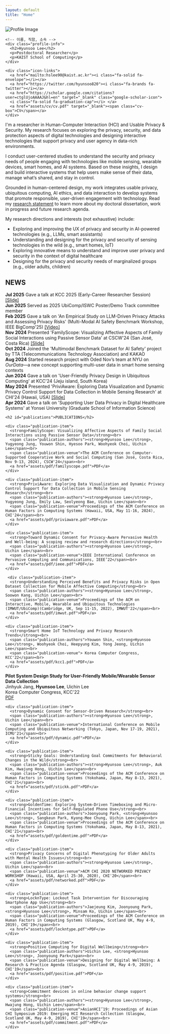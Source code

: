 ```yaml
---
layout: default
title: "Home"
---
```


<div class="page-wrapper">

  <!-- 왼쪽: 사진 + 아이콘 -->
  <div class="sidebar">
    <img src="assets/img/profile.JPG" alt="Profile Image" class="profile-img">
    
    <!-- 이름, 직함, 소속 -->
    <div class="profile-info">
      <h2>Hyunsoo Lee</h2>
      <p>Postdoctoral Researcher</p>
      <p>KAIST School of Computing</p>
    </div>

   <!-- 이메일, 트위터, 구글스칼라, CV -->
    <div class="icon-links">
      <a href="mailto:hslee90@kaist.ac.kr"><i class="fa-solid fa-envelope"></i></a>
      <a href="https://twitter.com/hyunsoo820"><i class="fa-brands fa-twitter"></i></a>
      <a href="https://scholar.google.com/citations?user=ctglUjoAAAAJ&hl=en" target="_blank" class="google-scholar-icon">
      <i class="fa-solid fa-graduation-cap"></i> </a>      
      <a href="assets/cv/cv.pdf" target="_blank"><span class="cv-box">CV</span></a>
    </div>
  </div> <!-- .sidebar 닫기 -->


  <!-- 오른쪽: 텍스트 내용 -->
<div class="main-content">
  <p>I'm a researcher in Human-Computer Interaction (HCI) and Usable Privacy & Security. My research focuses on exploring the privacy, security, and data protection aspects of digital technologies and designing interactive technologies that support privacy and user agency in data-rich environments.</p>

  <p>I conduct user-centered studies to understand the security and privacy needs of people engaging with technologies like mobile sensing, wearable devices, smart homes, and AI systems. Based on these insights, I design and build interactive systems that help users make sense of their data, manage what’s shared, and stay in control.</p>

  <p>Grounded in human-centered design, my work integrates usable privacy, ubiquitous computing, AI ethics, and data interaction to develop systems that promote responsible, user-driven engagement with technology.  Read my <a href="assets/pdf/research statement.pdf" target="_blank">research statement</a> to learn more about my doctoral dissertation, work in progress and future research agenda.</p>

<p>My research directions and interests (not exhaustive) include:</p>
<ul>
  <li>Exploring and improving the UX of privacy and security in AI-powered technologies (e.g., LLMs, smart assistants)</li>
  <li>Understanding and designing for the privacy and security of sensing technologies in the wild (e.g., smart homes, IoT)</li>
  <li>Exploring innovative means to understand and improve user privacy and security in the context of digital healthcare</li>
  <li>Designing for the privacy and security needs of marginalized groups (e.g., older adults, children)</li>
</ul>

<h2 id="news">NEWS</h2>
<div class="news-item">
  <strong>Jul 2025</strong> Gave a talk at KCC 2025 (Early-Career Researcher Session)
    <a href="assets/pdf/kcc2025.pdf">[Slide]</a>
</div>
<div class="news-item">
  <strong>Jun 2025</strong> Served as 2025 UbiComp/ISWC Poster/Demo Track committee member
</div>
<div class="news-item">
  <strong>Feb 2025</strong> Gave a talk on 'An Empirical Study on LLM-Driven Privacy Attacks and Assessing Privacy Risks' (Multi-Modal AI Safety Benchmark Workshop, IEEE BigComp'25) 
  <a href="https://drive.google.com/file/d/1AUVYTqllDpHN6iQ8BQFxD_omzMx-udne/view?usp=sharing">[Video]</a>
</div>
<div class="news-item">
  <strong>Nov 2024</strong> Presented 'FamilyScope: Visualizing Affective Aspects of Family Social Interactions using Passive Sensor Data' at CSCW'24 (San José, Costa Rica) 
  <a href="assets/pdf/cscw24.pdf">[Slide]</a>
</div>
<div class="news-item">
  <strong>Oct 2024</strong> Joined the 'Multimodal Benchmark Dataset for AI Safety' project by TTA (Telecommunications Technology Association) and KAKAO
</div>
<div class="news-item">
  <strong>Aug 2024</strong> Started research project with Oded Nov’s team at NYU on <i>OurData</i>—a new concept supporting multi-user data in smart home sensing contexts
</div>
<div class="news-item">
  <strong>Jun 2024</strong> Gave a talk on 'User-Friendly Privacy Design in Ubiquitous Computing' at KCC'24 (Jeju island, South Korea)
</div>
<div class="news-item">
  <strong>May 2024</strong> Presented 'PriviAware: Exploring Data Visualization and Dynamic Privacy Control Support for Data Collection in Mobile Sensing Research' at CHI'24 (Hawaii, USA)
  <a href="assets/pdf/chi24.pdf">[Slide]</a>
</div>
<div class="news-item">
  <strong>Apr 2024</strong> Gave a talk on 'Supporting User Data Privacy in Digital Healthcare Systems' at Yonsei University (Graduate School of Information Science)
</div>

  
    
    <h2 id="publications">PUBLICATIONS</h2>

    <div class="publication-item">
      <strong>FamilyScope: Visualizing Affective Aspects of Family Social Interactions using Passive Sensor Data</strong><br>
      <span class="publication-authors"><strong>Hyunsoo Lee</strong>, Yugyeong Jung, Youwon Shin, Hyesoo Park, Woohyeok Choi, Uichin Lee</span><br>
      <span class="publication-venue">The ACM Conference on Computer-Supported Cooperative Work and Social Computing (San José, Costa Rica, Nov 9-13, 2024), CSCW'24</span><br>
      <a href="assets/pdf/familyscope.pdf">PDF</a>
    </div>

    <div class="publication-item">
      <strong>PriviAware: Exploring Data Visualization and Dynamic Privacy Control Support for Data Collection in Mobile Sensing Research</strong><br>
      <span class="publication-authors"><strong>Hyunsoo Lee</strong>, Yugyeong Jung, Emily Law, Seolyeong Bae, Uichin Lee</span><br>
      <span class="publication-venue">Proceedings of the ACM Conference on Human Factors in Computing Systems (Hawaii, USA, May 11-16, 2024), CHI'24</span><br>
      <a href="assets/pdf/priviaware.pdf">PDF</a>
    </div>

    <div class="publication-item">
      <strong>Toward Dynamic Consent for Privacy-Aware Pervasive Health and Well-being: A scoping review and research directions</strong><br>
      <span class="publication-authors"><strong>Hyunsoo Lee</strong>, Uichin Lee</span><br>
      <span class="publication-venue">IEEE International Conference on Pervasive Computing and Communications, IEEE’22</span><br>
      <a href="assets/pdf/ieee.pdf">PDF</a>
    </div>

     <div class="publication-item">
      <strong>Understanding Perceived Benefits and Privacy Risks in Open Dataset Collection for Mobile Affective Computing</strong><br>
      <span class="publication-authors"><strong>Hyunsoo Lee</strong>, Soowon Kang, Uichin Lee</span><br>
      <span class="publication-venue">Proceedings of the ACM on Interactive, Mobile, Wearable and Ubiquitous Technologies (IMWUT/UbiComp)(Cambridge, UK, Sep 11-15, 2022), IMWUT'22</span><br>
      <a href="assets/pdf/imwut.pdf">PDF</a>
    </div>

    <div class="publication-item">
      <strong>Smart Home IoT Technology and Privacy Research Trends</strong><br>
      <span class="publication-authors">Youwon Shin, <strong>Hyunsoo Lee</strong>, Woohyeok Choi, Heepyung Kim, Yong Jeong, Uichin Lee</span><br>
      <span class="publication-venue"> Korea Computer Congress, KCC'22</span><br>
      <a href="assets/pdf/kcc1.pdf">PDF</a>
    </div>

   <div class="publication-item">
      <strong>Pilot System Design Study for User-Friendly Mobile/Wearable Sensor Data Collection</strong><br>
      <span class="publication-authors"> Jinhyuk Jang, <strong>Hyunsoo Lee</strong>, Uichin Lee</span><br>
      <span class="publication-venue"> Korea Computer Congress, KCC'22</span><br>
      <a href="assets/pdf/kcc2.pdf">PDF</a>
    </div>

    
    <div class="publication-item">
      <strong>Dynamic Consent for Sensor-Driven Research</strong><br>
      <span class="publication-authors"><strong>Hyunsoo Lee</strong>, Uichin Lee</span><br>
      <span class="publication-venue">International Conference on Mobile Computing and Ubiquitous Networking (Tokyo, Japan, Nov 17-19, 2021), ICMU'21</span><br>
      <a href="assets/pdf/dynamic.pdf">PDF</a>
    </div>

    <div class="publication-item">
      <strong>Sticky Goals: Understanding Goal Commitments for Behavioral Changes in the Wild</strong><br>
      <span class="publication-authors"><strong>Hyunsoo Lee</strong>, Auk Kim, Hwajung Hong, Uichin Lee</span><br>
      <span class="publication-venue">Proceedings of the ACM Conference on Human Factors in Computing Systems (Yokohama, Japan, May 8-13, 2021), CHI'21</span><br>
      <a href="assets/pdf/stickk.pdf">PDF</a>
    </div>

    <div class="publication-item">
      <strong>GoldenTime: Exploring System-Driven Timeboxing and Micro-Financial Incentives for Self-Regulated Phone Use</strong><br>
      <span class="publication-authors">Joonyoung Park, <strong>Hyunsoo Lee</strong>, Sangkeun Park, Kyong-Mee Chung, Uichin Lee</span><br>
      <span class="publication-venue">Proceedings of the ACM Conference on Human Factors in Computing Systems (Yokohama, Japan, May 8-13, 2021), CHI'21</span><br>
      <a href="assets/pdf/goldentime.pdf">PDF</a>
    </div>

    <div class="publication-item">
      <strong>Privacy Concerns of Digital Phenotyping for Older Adults with Mental Health Issues</strong><br>
      <span class="publication-authors"><strong>Hyunsoo Lee</strong>, Uichin Lee</span><br>
      <span class="publication-venue">ACM CHI 2020 NETWORKED PRIVACY WORKSHOP (Hawaii, USA, April 25-30, 2020), CHI'20</span><br>
      <a href="assets/pdf/networked.pdf">PDF</a>
    </div>

    <div class="publication-item">
      <strong>LocknType: Lockout Task Intervention for Discouraging Smartphone App Use</strong><br>
      <span class="publication-authors">Jaejeung Kim, Joonyoung Park, <strong>Hyunsoo Lee</strong>, Minsam Ko, Uichin Lee</span><br>
      <span class="publication-venue">Proceedings of the ACM Conference on Human Factors in Computing Systems (Glasgow, Scotland UK, May 4-9, 2019), CHI'19</span><br>
      <a href="assets/pdf/lockntype.pdf">PDF</a>
    </div>

    <div class="publication-item">
      <strong>Positive Computing for Digital Wellbeing</strong><br>
      <span class="publication-authors">Uichin Lee, <strong>Hyunsoo Lee</strong>, Joonyoung Park</span><br>
      <span class="publication-venue">Designing for Digital Wellbeing: A Research & Practice Agenda (Glasgow, Scotland UK, May 4-9, 2019), CHI'19</span><br>
      <a href="assets/pdf/positive.pdf">PDF</a>
    </div>

    <div class="publication-item">
      <strong>Commitment devices in online behavior change support systems</strong><br>
      <span class="publication-authors"><strong>Hyunsoo Lee</strong>, Hwajung Hong, Uichin Lee</span><br>
      <span class="publication-venue">AsianHCI’19: Proceedings of Asian CHI Symposium 2019: Emerging HCI Research Collection (Glasgow, Scotland UK, May 4-9, 2019), CHI'19</span><br>
      <a href="assets/pdf/commitment.pdf">PDF</a>
    </div>

  </div> <!-- .main-content 닫기 -->

</div> <!-- .page-wrapper 닫기 -->
